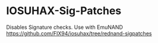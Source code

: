 # IOSUHAX-Sig-Patches
Disables Signature checks. 
Use with EmuNAND https://github.com/FIX94/iosuhax/tree/rednand-sigpatches
